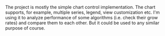 The project is mostly the simple chart control implementation. The chart supports, for example, multiple series, legend, view customization etc. I'm using it to analyze performance of some algorithms (i.e. check their grow rates) and compare them to each other. But it could be used to any similar purpose of course.